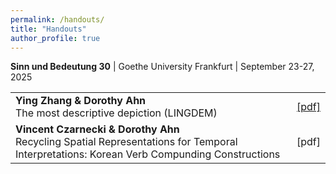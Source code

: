 ```yaml
---
permalink: /handouts/
title: "Handouts"
author_profile: true
---
```




**Sinn und Bedeutung 30** | Goethe University Frankfurt | September 23-27, 2025


<table>
  <tr>
    <td>
      <strong>Ying Zhang &amp; Dorothy Ahn</strong><br>
      The most descriptive depiction (LINGDEM)
    </td>
    <td>
      <a href="https://doroahn.github.io/dorothyahn.github.io/files/zhang-ahn-most-descriptive-depiction.pdf">[pdf]</a>
    </td>
  </tr>
  <tr>
    <td>
      <strong>Vincent Czarnecki &amp; Dorothy Ahn</strong><br>
      Recycling Spatial Representations for Temporal Interpretations: Korean Verb Compunding Constructions
    </td>
    <td>
      [pdf]
    </td>
  </tr>
</table>
